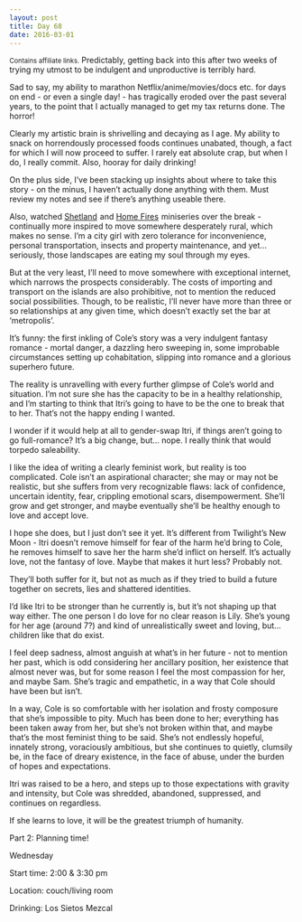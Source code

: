 ```yaml
---
layout: post
title: Day 68
date: 2016-03-01
---
```


<small>Contains affiliate links.</small> Predictably, getting back into this after two weeks of trying my utmost to be indulgent and unproductive is terribly hard. 

Sad to say, my ability to marathon Netflix/anime/movies/docs etc. for days on end - or even a single day! - has tragically eroded over the past several years, to the point that I actually managed to get my tax returns done. The horror! 

Clearly my artistic brain is shrivelling and decaying as I age. My ability to snack on horrendously processed foods continues unabated, though, a fact for which I will now proceed to suffer. I rarely eat absolute crap, but when I do, I really commit. Also, hooray for daily drinking! 

On the plus side, I’ve been stacking up insights about where to take this story - on the minus, I haven’t actually done anything with them. Must review my notes and see if there’s anything useable there. 

Also, watched <a  href="http://www.amazon.ca/gp/product/B00UA00EPQ/ref=as_li_tf_tl?ie=UTF8&camp=15121&creative=330641&creativeASIN=B00UA00EPQ&linkCode=as2&tag=kaie06-20">Shetland</a><img src="http://ir-ca.amazon-adsystem.com/e/ir?t=kaie06-20&l=as2&o=15&a=B00UA00EPQ" width="1" height="1" border="0" alt="" style="border:none !important; margin:0px !important;" /> and <a  href="http://www.amazon.ca/gp/product/B0128P0WKW/ref=as_li_tf_tl?ie=UTF8&camp=15121&creative=330641&creativeASIN=B0128P0WKW&linkCode=as2&tag=kaie06-20">Home Fires</a><img src="http://ir-ca.amazon-adsystem.com/e/ir?t=kaie06-20&l=as2&o=15&a=B0128P0WKW" width="1" height="1" border="0" alt="" style="border:none !important; margin:0px !important;" />
 miniseries over the break - continually more inspired to move somewhere desperately rural, which makes no sense. I’m a city girl with zero tolerance for inconvenience, personal transportation, insects and property maintenance, and yet… seriously, those landscapes are eating my soul through my eyes. 
 
But at the very least, I’ll need to move somewhere with exceptional internet, which narrows the prospects considerably. The costs of importing and transport on the islands are also prohibitive, not to mention the reduced social possibilities. Though, to be realistic, I’ll never have more than three or so relationships at any given time, which doesn’t exactly set the bar at ‘metropolis’. 
 
It’s funny: the first inkling of Cole’s story was a very indulgent fantasy romance - mortal danger, a dazzling hero sweeping in, some improbable circumstances setting up cohabitation, slipping into romance and a glorious superhero future. 
 
The reality is unravelling with every further glimpse of Cole’s world and situation. I’m not sure she has the capacity to be in a healthy relationship, and I’m starting to think that Itri’s going to have to be the one to break that to her. That’s not the happy ending I wanted. 
 
I wonder if it would help at all to gender-swap Itri, if things aren’t going to go full-romance? It’s a big change, but… nope. I really think that would torpedo saleability. 
 
I like the idea of writing a clearly feminist work, but reality is too complicated. Cole isn’t an aspirational character; she may or may not be realistic, but she suffers from very recognizable flaws: lack of confidence, uncertain identity, fear, crippling emotional scars, disempowerment. She’ll grow and get stronger, and maybe eventually she’ll be healthy enough to love and accept love. 
 
I hope she does, but I just don’t see it yet. It’s different from Twilight’s New Moon - Itri doesn’t remove himself for fear of the harm he’d bring to Cole, he removes himself to save her the harm she’d inflict on herself. It’s actually love, not the fantasy of love. Maybe that makes it hurt less? Probably not. 
 
They’ll both suffer for it, but not as much as if they tried to build a future together on secrets, lies and shattered identities. 
 
I’d like Itri to be stronger than he currently is, but it’s not shaping up that way either. The one person I do love for no clear reason is Lily. She’s young for her age (around 7?) and kind of unrealistically sweet and loving, but… children like that do exist. 
 
I feel deep sadness, almost anguish at what’s in her future - not to mention her past, which is odd considering her ancillary position, her existence that almost never was, but for some reason I feel the most compassion for her, and maybe Sam. She’s tragic and empathetic, in a way that Cole should have been but isn’t. 
 
In a way, Cole is so comfortable with her isolation and frosty composure that she’s impossible to pity. Much has been done to her; everything has been taken away from her, but she’s not broken within that, and maybe that’s the most feminist thing to be said. She’s not endlessly hopeful, innately strong, voraciously ambitious, but she continues to quietly, clumsily be, in the face of dreary existence, in the face of abuse, under the burden of hopes and expectations. 
 
Itri was raised to be a hero, and steps up to those expectations with gravity and intensity, but Cole was shredded, abandoned, suppressed, and continues on regardless. 
 
If she learns to love, it will be the greatest triumph of humanity.

Part 2: Planning time!


Wednesday

Start time: 2:00 & 3:30 pm

Location: couch/living room

Drinking: Los Sietos Mezcal
